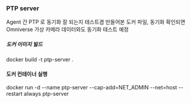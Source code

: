 ### PTP server

Agent 간 PTP 로 동기화 잘 되는지 테스트겸 만들어본 도커 파일,
동기화 확인되면 Omniverse 가상 카메라 데이터와도 동기화 테스트 예정

##### 도커 이미지 빌드
docker build -t ptp-server .

#### 도커 컨테이너 실행
docker run -d --name ptp-server --cap-add=NET_ADMIN --net=host --restart always ptp-server
